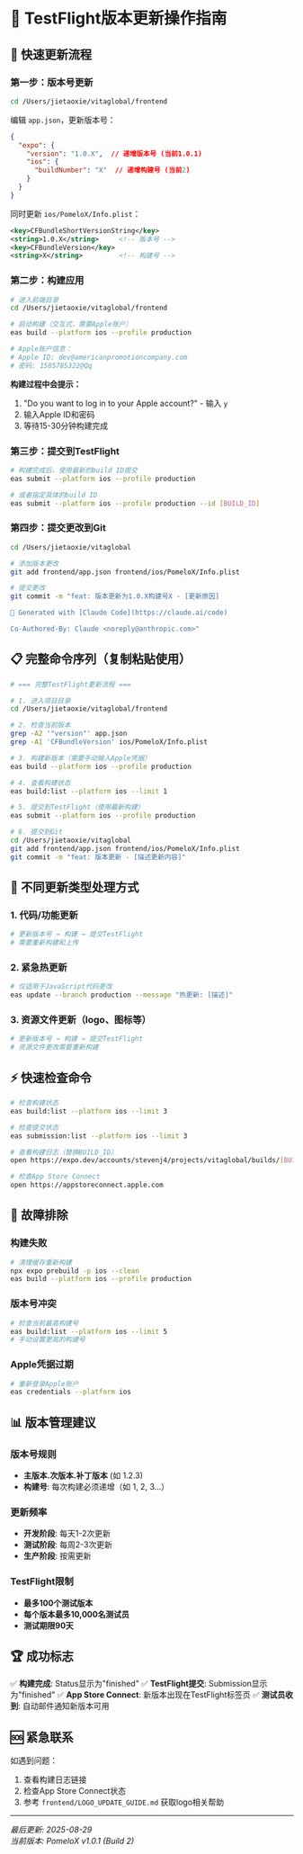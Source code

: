 # 📱 TestFlight版本更新操作指南

## 🔄 快速更新流程

### **第一步：版本号更新**
```bash
cd /Users/jietaoxie/vitaglobal/frontend
```

编辑 `app.json`，更新版本号：
```json
{
  "expo": {
    "version": "1.0.X",  // 递增版本号 (当前1.0.1)
    "ios": {
      "buildNumber": "X"  // 递增构建号 (当前2)
    }
  }
}
```

同时更新 `ios/PomeloX/Info.plist`：
```xml
<key>CFBundleShortVersionString</key>
<string>1.0.X</string>     <!-- 版本号 -->
<key>CFBundleVersion</key>
<string>X</string>         <!-- 构建号 -->
```

### **第二步：构建应用**
```bash
# 进入前端目录
cd /Users/jietaoxie/vitaglobal/frontend

# 启动构建（交互式，需要Apple账户）
eas build --platform ios --profile production

# Apple账户信息：
# Apple ID: dev@americanpromotioncompany.com
# 密码: 1585785322@Qq
```

**构建过程中会提示：**
1. "Do you want to log in to your Apple account?" - 输入 `y`
2. 输入Apple ID和密码
3. 等待15-30分钟构建完成

### **第三步：提交到TestFlight**
```bash
# 构建完成后，使用最新的build ID提交
eas submit --platform ios --profile production

# 或者指定具体的build ID
eas submit --platform ios --profile production --id [BUILD_ID]
```

### **第四步：提交更改到Git**
```bash
cd /Users/jietaoxie/vitaglobal

# 添加版本更改
git add frontend/app.json frontend/ios/PomeloX/Info.plist

# 提交更改
git commit -m "feat: 版本更新为1.0.X构建号X - [更新原因]

🤖 Generated with [Claude Code](https://claude.ai/code)

Co-Authored-By: Claude <noreply@anthropic.com>"
```

## 📋 完整命令序列（复制粘贴使用）

```bash
# === 完整TestFlight更新流程 ===

# 1. 进入项目目录
cd /Users/jietaoxie/vitaglobal/frontend

# 2. 检查当前版本
grep -A2 '"version"' app.json
grep -A1 'CFBundleVersion' ios/PomeloX/Info.plist

# 3. 构建新版本（需要手动输入Apple凭据）
eas build --platform ios --profile production

# 4. 查看构建状态
eas build:list --platform ios --limit 1

# 5. 提交到TestFlight（使用最新构建）
eas submit --platform ios --profile production

# 6. 提交到Git
cd /Users/jietaoxie/vitaglobal
git add frontend/app.json frontend/ios/PomeloX/Info.plist
git commit -m "feat: 版本更新 - [描述更新内容]"
```

## 🎯 不同更新类型处理方式

### **1. 代码/功能更新**
```bash
# 更新版本号 → 构建 → 提交TestFlight
# 需要重新构建和上传
```

### **2. 紧急热更新**
```bash
# 仅适用于JavaScript代码更改
eas update --branch production --message "热更新: [描述]"
```

### **3. 资源文件更新（logo、图标等）**
```bash
# 更新版本号 → 构建 → 提交TestFlight
# 资源文件更改需要重新构建
```

## ⚡ 快速检查命令

```bash
# 检查构建状态
eas build:list --platform ios --limit 3

# 检查提交状态  
eas submission:list --platform ios --limit 3

# 查看构建日志（替换BUILD_ID）
open https://expo.dev/accounts/stevenj4/projects/vitaglobal/builds/[BUILD_ID]

# 检查App Store Connect
open https://appstoreconnect.apple.com
```

## 🔧 故障排除

### **构建失败**
```bash
# 清理缓存重新构建
npx expo prebuild -p ios --clean
eas build --platform ios --profile production
```

### **版本号冲突**
```bash
# 检查当前最高构建号
eas build:list --platform ios --limit 5
# 手动设置更高的构建号
```

### **Apple凭据过期**
```bash
# 重新登录Apple账户
eas credentials --platform ios
```

## 📊 版本管理建议

### **版本号规则**
- **主版本.次版本.补丁版本** (如 1.2.3)
- **构建号**: 每次构建必须递增（如 1, 2, 3...）

### **更新频率**
- **开发阶段**: 每天1-2次更新
- **测试阶段**: 每周2-3次更新  
- **生产阶段**: 按需更新

### **TestFlight限制**
- **最多100个测试版本**
- **每个版本最多10,000名测试员**
- **测试期限90天**

## 🏆 成功标志

✅ **构建完成**: Status显示为"finished"
✅ **TestFlight提交**: Submission显示为"finished" 
✅ **App Store Connect**: 新版本出现在TestFlight标签页
✅ **测试员收到**: 自动邮件通知新版本可用

## 🆘 紧急联系

如遇到问题：
1. 查看构建日志链接
2. 检查App Store Connect状态
3. 参考 `frontend/LOGO_UPDATE_GUIDE.md` 获取logo相关帮助

---
*最后更新: 2025-08-29*  
*当前版本: PomeloX v1.0.1 (Build 2)*